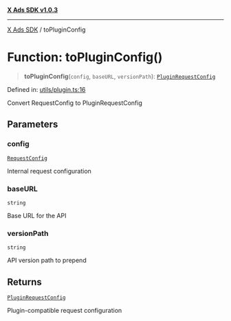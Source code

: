 [**X Ads SDK v1.0.3**](../README.md)

***

[X Ads SDK](../globals.md) / toPluginConfig

# Function: toPluginConfig()

> **toPluginConfig**(`config`, `baseURL`, `versionPath`): [`PluginRequestConfig`](../interfaces/PluginRequestConfig.md)

Defined in: [utils/plugin.ts:16](https://github.com/kage1020/x-ads-sdk/blob/main/src/utils/plugin.ts#L16)

Convert RequestConfig to PluginRequestConfig

## Parameters

### config

[`RequestConfig`](../interfaces/RequestConfig.md)

Internal request configuration

### baseURL

`string`

Base URL for the API

### versionPath

`string`

API version path to prepend

## Returns

[`PluginRequestConfig`](../interfaces/PluginRequestConfig.md)

Plugin-compatible request configuration
